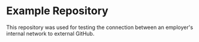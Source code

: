 # Example Repository
This repository was used for testing the connection between an employer's internal network to external GitHub.
